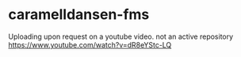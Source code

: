 # caramelldansen-fms
Uploading upon request on a youtube video. not an active repository
https://www.youtube.com/watch?v=dR8eYStc-LQ
